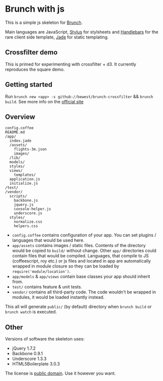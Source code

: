 # Brunch with js

This is a simple js skeleton for [Brunch](http://brunch.io/).

Main languages are JavaScript,
[Stylus](http://learnboost.github.com/stylus/) for stylsheets and
[Handlebars](http://handlebarsjs.com/) for the rare client side template,
[Jade](http://jade-lang.com/) for static templating.

## Crossfilter demo

This is primed for experimenting with crossfilter + d3.
It currently reproduces the square demo.

## Getting started

Run `brunch new <app> -s github://bewest/brunch-crossfilter` && `brunch build`.
See more info on the [official site](http://brunch.io)

## Overview

    config.coffee
    README.md
    /app/
      index.jade
      /assets/
        flights-3m.json
        images/
      /lib/
      models/
      styles/
      views/
        templates/
      application.js
      initialize.js
    /test/
    /vendor/
      scripts/
        backbone.js
        jquery.js
        console-helper.js
        underscore.js
      styles/
        normalize.css
        helpers.css

* `config.coffee` contains configuration of your app. You can set plugins /
languages that would be used here.
* `app/assets` contains images / static files. Contents of the directory would
be copied to `build/` without change.
Other `app/` directories could contain files that would be compiled. Languages,
that compile to JS (coffeescript, roy etc.) or js files and located in app are 
automatically wrapped in module closure so they can be loaded by 
`require('module/location')`.
* `app/models` & `app/views` contain base classes your app should inherit from.
* `test/` contains feature & unit tests.
* `vendor/` contains all third-party code. The code wouldn’t be wrapped in
modules, it would be loaded instantly instead.

This all will generate `public/` (by default) directory when `brunch build` or `brunch watch` is executed.

## Other
Versions of software the skeleton uses:

* jQuery 1.7.2
* Backbone 0.9.1
* Underscore 1.3.3
* HTML5Boilerplate 3.0.3

The license is [public domain](http://creativecommons.org/publicdomain/zero/1.0/).
Use it however you want.
